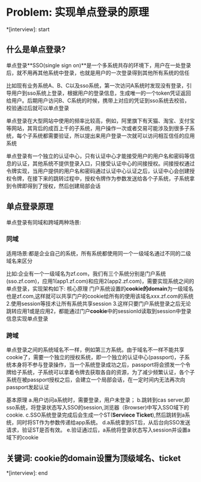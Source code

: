 # Problem: 实现单点登录的原理

*[interview]: start

## 什么是单点登录?
单点登录**SSO(single sign on)**是一个多系统共存的环境下，用户在一处登录后，就不用再其他系统中登录，也就是用户的一次登录得到其他所有系统的信任

比如现有业务系统A、B、C以及sso系统，第一次访问A系统时发现没有登录，引导用户到sso系统上登录，根据用户的登录信息，生成唯一的一个token凭证返回给用户。后期用户访问B、C系统的时候，携带上对应的凭证到sso系统去校验，校验通过后就可以单点登录

单点登录在大型网站中使用的频率比较高，例如，阿里旗下有天猫、淘宝、支付宝等网站，其背后的成百上千的子系统，用户操作一次或者交易可能涉及到很多子系统，每个子系统都需要验证，所以提出来用户登录一次就可以访问相互信任的应用系统

单点登录有一个独立的认证中心，只有认证中心才能接受用户的用户名和密码等信息的认证，其他系统不提供登录入口，只接受认证中心的间接授权。间接授权通过令牌实现，当用户提供的用户名和密码通过认证中心认证之后，认证中心会创建授权令牌，在接下来的跳转过程中，授权令牌作为参数发送给各个子系统，子系统拿到令牌即得到了授权，然后创建局部会话

## 单点登录原理
单点登录有同域和跨域两种场景:
### 同域
适用场景:都是企业自己的系统，所有系统都使用同一个一级域名通过不同的二级域名来区分

比如:企业有一个一级域名为zf.com，我们有三个系统分别是门户系统(sso.zf.com)，应用1(app1.zf.com)和应用2(app2.zf.com)，需要实现系统之间的单点登录，实现架构如下: 
核心原理
门户系统设置的**cookie的domain**为一级域名也是zf.com,这样就可以共享门户的cookie给所有的使用该域名xxx.zf.com的系统
2.使用session等技术让所有系统共享session
3.这样只要门户系统登录之后无论跳转应用1或是应用2，都能通过门户**cookie**中的sessionId读取到session中登录信息实现单点登录

### 跨域
单点登录之间的系统域名不一样，例如第三方系统。由于域名不一样不能共享cookie了，需要一个独立的授权系统，即一个独立的认证中心(passport)，子系统本身将不参与登录操作，当一个系统登录成功之后，passport将会颁发一个令牌给子系统，子系统可以拿着令牌去获取各自的资源，为了减少频繁认证，各个子系统在被passport授权之后，会建立一个局部会话，在一定时间内无法再次向passport发起认证

基本原理
a.用户访问a系统时，需要登录，用户未登录；
b.跳转到cas server,即sso系统，将登录状态写入SSO的session,浏览器（Browser)中写入SSO域下的cookie.
c.SSO系统登录完成后会生成一个ST(**Serviece Ticket**),然后跳转到a系统，同时将ST作为参数传递给app系统。
d.a系统拿到ST后，从后台向SSO发送请求，验证ST是否有效。
e.验证通过后，a系统将登录状态写入session并设置a域下的cookie

## 关键词: cookie的domain设置为顶级域名、ticket
*[interview]: end
